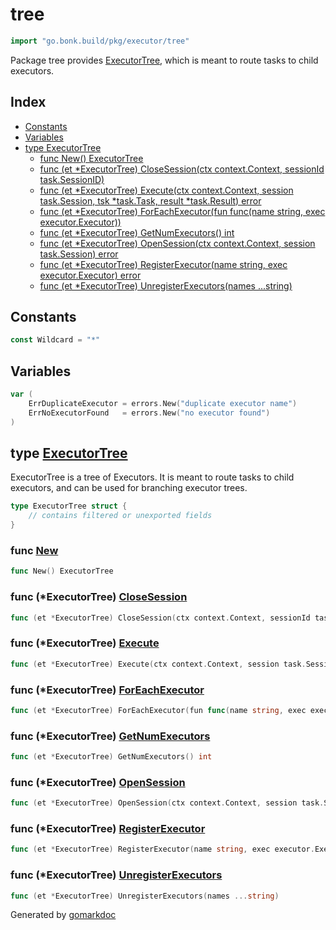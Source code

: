 <!-- Code generated by gomarkdoc. DO NOT EDIT -->

# tree

```go
import "go.bonk.build/pkg/executor/tree"
```

Package tree provides [ExecutorTree](<#ExecutorTree>), which is meant to route tasks to child executors.

## Index

- [Constants](<#constants>)
- [Variables](<#variables>)
- [type ExecutorTree](<#ExecutorTree>)
  - [func New\(\) ExecutorTree](<#New>)
  - [func \(et \*ExecutorTree\) CloseSession\(ctx context.Context, sessionId task.SessionID\)](<#ExecutorTree.CloseSession>)
  - [func \(et \*ExecutorTree\) Execute\(ctx context.Context, session task.Session, tsk \*task.Task, result \*task.Result\) error](<#ExecutorTree.Execute>)
  - [func \(et \*ExecutorTree\) ForEachExecutor\(fun func\(name string, exec executor.Executor\)\)](<#ExecutorTree.ForEachExecutor>)
  - [func \(et \*ExecutorTree\) GetNumExecutors\(\) int](<#ExecutorTree.GetNumExecutors>)
  - [func \(et \*ExecutorTree\) OpenSession\(ctx context.Context, session task.Session\) error](<#ExecutorTree.OpenSession>)
  - [func \(et \*ExecutorTree\) RegisterExecutor\(name string, exec executor.Executor\) error](<#ExecutorTree.RegisterExecutor>)
  - [func \(et \*ExecutorTree\) UnregisterExecutors\(names ...string\)](<#ExecutorTree.UnregisterExecutors>)


## Constants

<a name="Wildcard"></a>

```go
const Wildcard = "*"
```

## Variables

<a name="ErrDuplicateExecutor"></a>

```go
var (
    ErrDuplicateExecutor = errors.New("duplicate executor name")
    ErrNoExecutorFound   = errors.New("no executor found")
)
```

<a name="ExecutorTree"></a>
## type [ExecutorTree](<tree.go#L22-L25>)

ExecutorTree is a tree of Executors. It is meant to route tasks to child executors, and can be used for branching executor trees.

```go
type ExecutorTree struct {
    // contains filtered or unexported fields
}
```

<a name="New"></a>
### func [New](<tree.go#L37>)

```go
func New() ExecutorTree
```



<a name="ExecutorTree.CloseSession"></a>
### func \(\*ExecutorTree\) [CloseSession](<tree.go#L134>)

```go
func (et *ExecutorTree) CloseSession(ctx context.Context, sessionId task.SessionID)
```



<a name="ExecutorTree.Execute"></a>
### func \(\*ExecutorTree\) [Execute](<tree.go#L143-L148>)

```go
func (et *ExecutorTree) Execute(ctx context.Context, session task.Session, tsk *task.Task, result *task.Result) error
```



<a name="ExecutorTree.ForEachExecutor"></a>
### func \(\*ExecutorTree\) [ForEachExecutor](<tree.go#L178>)

```go
func (et *ExecutorTree) ForEachExecutor(fun func(name string, exec executor.Executor))
```



<a name="ExecutorTree.GetNumExecutors"></a>
### func \(\*ExecutorTree\) [GetNumExecutors](<tree.go#L169>)

```go
func (et *ExecutorTree) GetNumExecutors() int
```



<a name="ExecutorTree.OpenSession"></a>
### func \(\*ExecutorTree\) [OpenSession](<tree.go#L122>)

```go
func (et *ExecutorTree) OpenSession(ctx context.Context, session task.Session) error
```



<a name="ExecutorTree.RegisterExecutor"></a>
### func \(\*ExecutorTree\) [RegisterExecutor](<tree.go#L43>)

```go
func (et *ExecutorTree) RegisterExecutor(name string, exec executor.Executor) error
```



<a name="ExecutorTree.UnregisterExecutors"></a>
### func \(\*ExecutorTree\) [UnregisterExecutors](<tree.go#L97>)

```go
func (et *ExecutorTree) UnregisterExecutors(names ...string)
```



Generated by [gomarkdoc](<https://github.com/princjef/gomarkdoc>)
